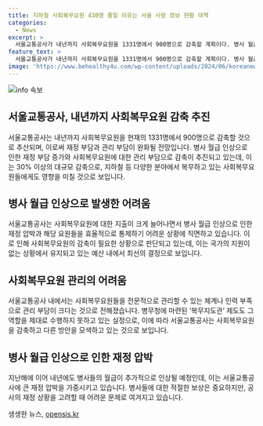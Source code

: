 ```yaml
---
title: 지하철 사회복무요원 430명 줄일 이유는 서울 사람 정보 현황 대책
categories:
  - News
excerpt: >
  서울교통공사가 내년까지 사회복무요원을 1331명에서 900명으로 감축할 계획이다. 병사 월급 상승과 관리 부담으로 이러한 결정을 내린 것으로 파악되며, 병무청에서 배정된 사회복무요원이 가장 많이 복무하는 기관이다. 이로써 재정 압박이 커지고, 관리 부담이 상승하고 있으며, 현재의 복무지도관 제도로는 요원들을 전문적으로 관리하는 데 한계가 있어 보인다.
feature_text: >
  서울교통공사가 내년까지 사회복무요원을 1331명에서 900명으로 감축할 계획이다. 병사 월급 상승과 관리 부담으로 이러한 결정을 내린 것으로 파악되며, 병무청에서 배정된 사회복무요원이 가장 많이 복무하는 기관이다. 이로써 재정 압박이 커지고, 관리 부담이 상승하고 있으며, 현재의 복무지도관 제도로는 요원들을 전문적으로 관리하는 데 한계가 있어 보인다.
image: 'https://www.behealthy4u.com/wp-content/uploads/2024/06/koreanews.jpg'
---
```


<p><img src="https://www.behealthy4u.com/wp-content/uploads/2024/06/koreanews.jpg" alt="info 속보" /></p>

<h2 data-ke-size="size26">서울교통공사, 내년까지 사회복무요원 감축 추진</h2>

<p data-ke-size="size16">서울교통공사는 내년까지 사회복무요원을 현재의 1331명에서 900명으로 감축할 것으로 추산되며, 이로써 재정 부담과 관리 부담이 완화될 전망입니다. 병사 월급 인상으로 인한 재정 부담 증가와 사회복무요원에 대한 관리 부담으로 감축이 추진되고 있는데, 이는 30% 이상의 대규모 감축으로, 지하철 등 다양한 분야에서 복무하고 있는 사회복무요원들에게도 영향을 미칠 것으로 보입니다.</p>

<h2 data-ke-size="size26">병사 월급 인상으로 발생한 어려움</h2>

<p data-ke-size="size16">서울교통공사는 사회복무요원에 대한 지출이 크게 늘어나면서 병사 월급 인상으로 인한 재정 압박과 해당 요원들을 효율적으로 통제하기 어려운 상황에 직면하고 있습니다. 이로 인해 사회복무요원의 감축이 필요한 상황으로 판단되고 있는데, 이는 국가의 지원이 없는 상황에서 유지되고 있는 예산 내에서 최선의 결정으로 보입니다.</p>

<h2 data-ke-size="size26">사회복무요원 관리의 어려움</h2>

<p data-ke-size="size16">서울교통공사 내에서는 사회복무요원들을 전문적으로 관리할 수 있는 체계나 인력 부족으로 관리 부담이 크다는 것으로 전해졌습니다. 병무청에 마련된 ‘복무지도관’ 제도도 그 역할을 제대로 수행하지 못하고 있는 실정으로, 이에 따라 서울교통공사는 사회복무요원을 감축하고 다른 방안을 모색하고 있는 것으로 보입니다.</p>

<h2 data-ke-size="size26">병사 월급 인상으로 인한 재정 압박</h2>

<p data-ke-size="size16">지난해에 이어 내년에도 병사들의 월급이 추가적으로 인상될 예정인데, 이는 서울교통공사에 큰 재정 압박을 가중시키고 있습니다. 병사들에 대한 적절한 보상은 중요하지만, 공사의 재정 상황을 고려할 때 어려운 문제로 여겨지고 있습니다.</p>
생생한 뉴스, <a href="https://opensis.kr" rel="dofollow">opensis.kr</a>


